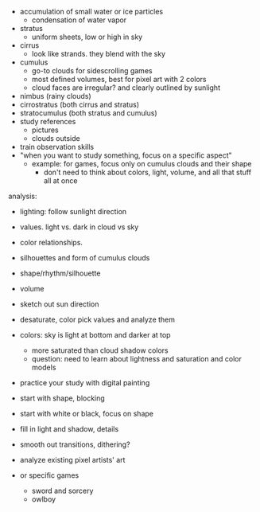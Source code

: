 - accumulation of small water or ice particles
  - condensation of water vapor
- stratus
  - uniform sheets, low or high in sky
- cirrus
  - look like strands. they blend with the sky
- cumulus
  - go-to clouds for sidescrolling games
  - most defined volumes, best for pixel art with 2 colors
  - cloud faces are irregular? and clearly outlined by sunlight
- nimbus (rainy clouds)
- cirrostratus (both cirrus and stratus)
- stratocumulus (both stratus and cumulus)
- study references
  - pictures
  - clouds outside
- train observation skills
- "when you want to study something, focus on a specific aspect"
  - example: for games, focus only on cumulus clouds and their shape
    - don't need to think about colors, light, volume, and all that stuff all at once

analysis:

- lighting: follow sunlight direction
- values. light vs. dark in cloud vs sky
- color relationships.
- silhouettes and form of cumulus clouds
- shape/rhythm/silhouette
- volume

- sketch out sun direction
- desaturate, color pick values and analyze them
- colors: sky is light at bottom and darker at top
  - more saturated than cloud shadow colors
  - question: need to learn about lightness and saturation and color models
- practice your study with digital painting

- start with shape, blocking
- start with white or black, focus on shape
- fill in light and shadow, details
- smooth out transitions, dithering?

- analyze existing pixel artists' art
- or specific games
  - sword and sorcery
  - owlboy
